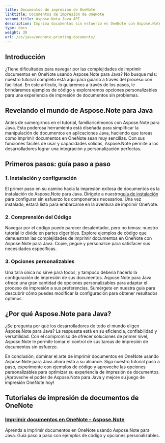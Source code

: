 ```yaml
---
title: Documentos de impresión de OneNote
linktitle: Documentos de impresión de OneNote
second_title: Aspose.Nota Java API
description: Imprima documentos sin esfuerzo en OneNote con Aspose.Note para Java. Estos tutoriales ofrecen orientación paso a paso y ejemplos de código para una impresión de documentos perfecta.
type: docs
weight: 30
url: /es/java/onenote-printing-documents/
---
```


## Introducción

¿Tiene dificultades para navegar por las complejidades de imprimir documentos en OneNote usando Aspose.Note para Java? No busque más: nuestro tutorial completo está aquí para guiarlo a través del proceso con facilidad. En este artículo, lo guiaremos a través de los pasos, le brindaremos ejemplos de código y exploraremos opciones personalizables para una experiencia de impresión de documentos sin problemas.

## Revelando el mundo de Aspose.Note para Java

Antes de sumergirnos en el tutorial, familiaricémonos con Aspose.Note para Java. Esta poderosa herramienta está diseñada para simplificar la manipulación de documentos en aplicaciones Java, haciendo que tareas como imprimir documentos en OneNote sean muy sencillas. Con sus funciones fáciles de usar y capacidades sólidas, Aspose.Note permite a los desarrolladores lograr una integración y personalización perfectas.

## Primeros pasos: guía paso a paso

### 1. Instalación y configuración

 El primer paso en su camino hacia la impresión exitosa de documentos es la instalación de Aspose.Note para Java. Dirígete a nuestro[guía de instalación](https://releases.aspose.com/note/java/) para configurar sin esfuerzo los componentes necesarios. Una vez instalado, estará listo para embarcarse en la aventura de imprimir OneNote.

### 2. Comprensión del Código

Navegar por el código puede parecer desalentador, pero no temas: nuestro tutorial lo divide en partes digeribles. Explore ejemplos de código que demuestran las complejidades de imprimir documentos en OneNote con Aspose.Note para Java. Copie, pegue y personalice para satisfacer sus necesidades específicas.

### 3. Opciones personalizables

Una talla única no sirve para todos, y tampoco debería hacerlo la configuración de impresión de sus documentos. Aspose.Note para Java ofrece una gran cantidad de opciones personalizables para adaptar el proceso de impresión a sus preferencias. Sumérgete en nuestra guía para descubrir cómo puedes modificar la configuración para obtener resultados óptimos.

## ¿Por qué Aspose.Note para Java?

¿Se pregunta por qué los desarrolladores de todo el mundo eligen Aspose.Note para Java? La respuesta está en su eficiencia, confiabilidad y versatilidad. Con el compromiso de ofrecer soluciones de primer nivel, Aspose.Note le permite tomar el control de sus tareas de impresión de documentos sin esfuerzo.

En conclusión, dominar el arte de imprimir documentos en OneNote usando Aspose.Note para Java ahora está a su alcance. Siga nuestro tutorial paso a paso, experimente con ejemplos de código y aproveche las opciones personalizables para optimizar su experiencia de impresión de documentos. ¡Aproveche el poder de Aspose.Note para Java y mejore su juego de impresión OneNote hoy!
## Tutoriales de impresión de documentos de OneNote
### [Imprimir documentos en OneNote - Aspose.Note](./print-documents/)
Aprenda a imprimir documentos en OneNote usando Aspose.Note para Java. Guía paso a paso con ejemplos de código y opciones personalizables.